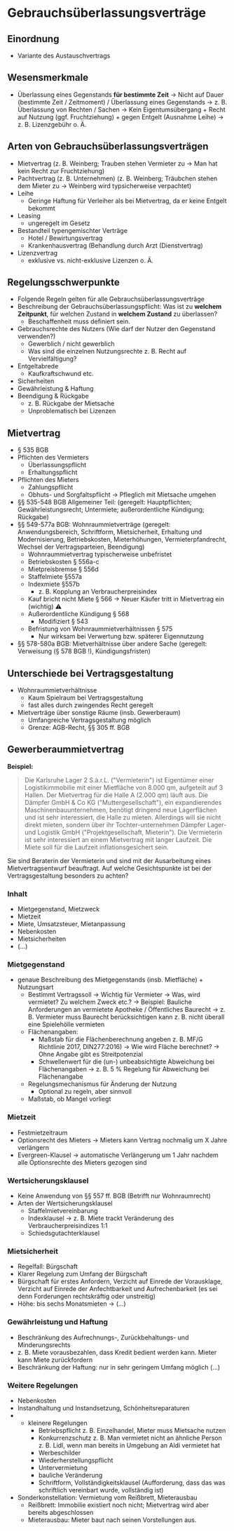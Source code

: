 # Gebrauchsüberlassungsverträge

## Einordnung

* Variante des Austauschvertrags

## Wesensmerkmale

* Überlassung eines Gegenstands **für bestimmte Zeit** → Nicht auf Dauer \(bestimmte Zeit / Zeitmoment\) / Überlassung eines Gegenstands → z. B. Überlassung von Rechten / Sachen → Kein Eigentumsübergang + Recht auf Nutzung \(ggf. Fruchtziehung\) + gegen Entgelt \(Ausnahme Leihe\) → z. B. Lizenzgebühr o. Ä.

## Arten von Gebrauchsüberlassungsverträgen

* Mietvertrag \(z. B. Weinberg; Trauben stehen Vermieter zu → Man hat kein Recht zur Fruchtziehung\)
* Pachtvertrag \(z. B. Unternehmen\) \(z. B. Weinberg; Träubchen stehen dem Mieter zu → Weinberg wird typsicherweise verpachtet\)
* Leihe
  * Geringe Haftung für Verleiher als bei Mietvertrag, da er keine Entgelt bekommt
* Leasing
  * ungeregelt im Gesetz
* Bestandteil typengemischter Verträge
  * Hotel / Bewirtungsvertrag
  * Krankenhausvertrag \(Behandlung durch Arzt \(Dienstvertrag\)
* Lizenzvertrag
  * exklusive vs. nicht-exklusive Lizenzen o. Ä.

## Regelungsschwerpunkte

* Folgende Regeln gelten für alle Gebrauchsüberlassungsverträge
* Beschreibung der Gebrauchsüberlassungspflicht: Was ist zu **welchem Zeitpunkt**, für welchen Zustand in **welchem Zustand** zu überlassen?
  * Beschaffenheit muss definiert sein.
* Gebrauchsrechte des Nutzers \(Wie darf der Nutzer den Gegenstand verwenden?\)
  * Gewerblich / nicht gewerblich
  * Was sind die einzelnen Nutzungsrechte z. B. Recht auf Vervielfältigung?
* Entgeltabrede
  * Kaufkraftschwund etc.
* Sicherheiten
* Gewährleistung & Haftung
* Beendigung & Rückgabe
  * z. B. Rückgabe der Mietsache
  * Unproblematisch bei Lizenzen

## Mietvertrag

* § 535 BGB
* Pflichten des Vermieters
  * Überlassungspflicht
  * Erhaltungspflicht
* Pflichten des Mieters
  * Zahlungspflicht
  * Obhuts- und Sorgfaltspflicht → Pfleglich mit Mietsache umgehen
* §§ 535-548 BGB Allgemeiner Teil: \(geregelt: Hauptpflichten; Gewährleistungsrecht; Untermiete; außerordentliche Kündigung; Rückgabe\)
* §§ 549-577a BGB: Wohnraummietverträge \(geregelt: Anwendungsbereich, Schriftform, Mietsicherheit, Erhaltung und Modernisierung, Betriebskosten, Mieterhöhungen, Vermieterpfandrecht, Wechsel der Vertragsparteien, Beendigung\)
  * Wohnraummietvertrag typischerweise unbefristet
  * Betriebskosten § 556a-c
  * Mietpreisbremse § 556d
  * Staffelmiete §557a
  * Indexmiete §557b
    * z. B. Kopplung an Verbraucherpreisindex
  * Kauf bricht nicht Miete § 566 → Neuer Käufer tritt in Mietvertrag ein \(wichtig\) ⚠️
  * Außerordentliche Kündigung § 568
    * Modifiziert § 543
  * Befristung von Wohnraummietverhältnissen § 575
    * Nur wirksam bei Verwertung bzw. späterer Eigennutzung
* §§ 578-580a BGB: Mietverhältnisse über andere Sache \(geregelt: Verweisung \(§ 578 BGB !\), Kündigungsfristen\)

## Unterschiede bei Vertragsgestaltung

* Wohnraummietverhältnisse
  * Kaum Spielraum bei Vertragsgestaltung
  * fast alles durch zwingendes Recht geregelt
* Mietverträge über sonstige Räume \(insb. Gewerberaum\)
  * Umfangreiche Vertragsgestaltung möglich
  * Grenze: AGB-Recht, §§ 305 ff. BGB

## Gewerberaummietvertrag

**Beispiel:**

> Die Karlsruhe Lager 2 S.à.r.L. \("Vermieterin"\) ist Eigentümer einer Logistikimmobilie mit einer Mietfläche von 8.000 qm, aufgeteilt auf 3 Hallen. Der Mietvertrag für die Halle A \(2.000 qm\) läuft aus. Die Dämpfer GmbH & Co KG \("Muttergesellschaft"\), ein expandierendes Maschinenbauunternehmen, benötigt dringend neue Lagerflächen und ist sehr interessiert, die Halle zu mieten. Allerdings will sie nicht direkt mieten, sondern über ihr Tochter-unternehmen Dämpfer Lager-und Logistik GmbH \("Projektgesellschaft, Mieterin"\). Die Vermieterin ist sehr interessiert an einem Mietvertrag mit langer Laufzeit. Die Miete soll für die Laufzeit inflationsgesichert sein.

Sie sind Beraterin der Vermieterin und sind mit der Ausarbeitung eines Mietvertragsentwurf beauftragt. Auf welche Gesichtspunkte ist bei der Vertragsgestaltung besonders zu achten?

### Inhalt

* Mietgegenstand, Mietzweck
* Mietzeit
* Miete, Umsatzsteuer, Mietanpassung
* Nebenkosten
* Mietsicherheiten
* \(...\)

### Mietgegenstand

* genaue Beschreibung des Mietgegenstands \(insb. Mietfläche\) + Nutzungsart
  * Bestimmt Vertragssoll → Wichtig für Vermieter → Was, wird vermietet? Zu welchem Zweck etc.? → Beispiel: Bauliche Anforderungen an vermietete Apotheke / Öffentliches Baurecht → z. B. Vermieter muss Baurecht berücksichtigen kann z. B. nicht überall eine Spielehölle vermieten
  * Flächenangaben:
    * Maßstab für die Flächenberechnung angeben z. B. MF/G Richtlinie 2017, DIN277:2016\) → Wie wird Fläche berechnet? → Ohne Angabe gibt es Streitpotenzial
    * Schwellenwert für die \(un-\) unbeabsichtigte Abweichung bei Flächenangaben → z. B. 5 % Regelung für Abweichung bei Flächenangabe
  * Regelungsmechanismus für Änderung der Nutzung
    * Optional zu regeln, aber sinnvoll
  * Maßstab, ob Mangel vorliegt

### Mietzeit

* Festmietzeitraum
* Optionsrecht des Mieters → Mieters kann Vertrag nochmalig um X Jahre verlängern
* Evergreen-Klausel → automatische Verlängerung um 1 Jahr nachdem alle Optionsrechte des Mieters gezogen sind

### Wertsicherungsklausel

* Keine Anwendung von §§ 557 ff. BGB \(Betrifft nur  Wohnraumrecht\)
* Arten der Wertsicherungsklausel
  * Staffelmietvereinbarung
  * Indexklausel → z. B. Miete trackt Veränderung des Verbraucherpreisindizes 1:1
  * Schiedsgutachterklausel

### Mietsicherheit

* Regelfall: Bürgschaft
* Klarer Regelung zum Umfang der Bürgschaft
* Bürgschaft für erstes Anfordern, Verzicht auf Einrede der Vorausklage, Verzicht auf Einrede der Anfechtbarkeit und Aufrechenbarkeit \(es sei denn Forderungen rechtskräftig oder unstreitig\)
* Höhe: bis sechs Monatsmieten → \(...\)

### Gewährleistung und Haftung

* Beschränkung des Aufrechnungs-, Zurückbehaltungs- und Minderungsrechts
* z. B. Miete vorausbezahlen, dass Kredit bedient werden kann. Mieter kann Miete zurückfordern
* Beschränkung der Haftung: nur in sehr geringem Umfang möglich \(...\)

### Weitere Regelungen

* Nebenkosten
* Instandhaltung und Instandsetzung, Schönheitsreparaturen
* * kleinere Regelungen
    * Betriebspflicht z. B. Einzelhandel, Mieter muss Mietsache nutzen
    * Konkurrenzschutz z. B. Man vermietet nicht an ähnliche Person z. B. Lidl, wenn man bereits in Umgebung an Aldi vermietet hat
    * Werbeschilder
    * Wiederherstellungspflicht
    * Untervermietung
    * bauliche Veränderung
    * Schriftform, Vollständigkeitsklausel \(Aufforderung, dass das was schriftlich vereinbart wurde, vollständig ist\)
* Sonderkonstellation: Vermietung vom Reißbrett, Mieterausbau
  * Reißbrett: Immobilie existiert noch nicht; Mietvertrag wird aber bereits abgeschlossen
  * Mieterausbau: Mieter baut nach seinen Vorstellungen aus.

